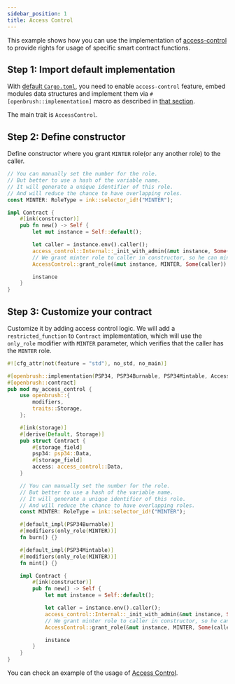 ```yaml
---
sidebar_position: 1
title: Access Control
---
```


This example shows how you can use the implementation of [access-control](https://github.com/Brushfam/openbrush-contracts/tree/main/contracts/src/access/access_control) to provide rights for usage of specific smart contract functions.

## Step 1: Import default implementation

With [default `Cargo.toml`](/smart-contracts/overview#the-default-toml-of-your-project-with-openbrush),
you need to enable `access-control` feature, embed modules data structures and implement them via `#[openbrush::implementation]` macro
as described in [that section](/smart-contracts/overview#reuse-implementation-of-traits-from-openbrush).

The main trait is `AccessControl`.

## Step 2: Define constructor

Define constructor where you grant `MINTER` role(or any another role) to the caller.

```rust
// You can manually set the number for the role.
// But better to use a hash of the variable name.
// It will generate a unique identifier of this role.
// And will reduce the chance to have overlapping roles.
const MINTER: RoleType = ink::selector_id!("MINTER");

impl Contract {
    #[ink(constructor)]
    pub fn new() -> Self {
        let mut instance = Self::default();

        let caller = instance.env().caller();
        access_control::Internal::_init_with_admin(&mut instance, Some(caller));
        // We grant minter role to caller in constructor, so he can mint/burn tokens
        AccessControl::grant_role(&mut instance, MINTER, Some(caller)).expect("Should grant MINTER role");

        instance
    }
}
```

## Step 3: Customize your contract

Customize it by adding access control logic. We will add a `restricted_function` to `Contract` implementation, 
which will use the `only_role` modifier with `MINTER` parameter, which verifies that the caller has the `MINTER` role. 

```rust
#![cfg_attr(not(feature = "std"), no_std, no_main)]

#[openbrush::implementation(PSP34, PSP34Burnable, PSP34Mintable, AccessControl)]
#[openbrush::contract]
pub mod my_access_control {
    use openbrush::{
        modifiers,
        traits::Storage,
    };

    #[ink(storage)]
    #[derive(Default, Storage)]
    pub struct Contract {
        #[storage_field]
        psp34: psp34::Data,
        #[storage_field]
        access: access_control::Data,
    }

    // You can manually set the number for the role.
    // But better to use a hash of the variable name.
    // It will generate a unique identifier of this role.
    // And will reduce the chance to have overlapping roles.
    const MINTER: RoleType = ink::selector_id!("MINTER");

    #[default_impl(PSP34Burnable)]
    #[modifiers(only_role(MINTER))]
    fn burn() {}

    #[default_impl(PSP34Mintable)]
    #[modifiers(only_role(MINTER))]
    fn mint() {}

    impl Contract {
        #[ink(constructor)]
        pub fn new() -> Self {
            let mut instance = Self::default();

            let caller = instance.env().caller();
            access_control::Internal::_init_with_admin(&mut instance, Some(caller));
            // We grant minter role to caller in constructor, so he can mint/burn tokens
            AccessControl::grant_role(&mut instance, MINTER, Some(caller)).expect("Should grant MINTER role");

            instance
        }
    }
}

```

You can check an example of the usage of [Access Control](https://github.com/Brushfam/openbrush-contracts/tree/main/examples/access_control).